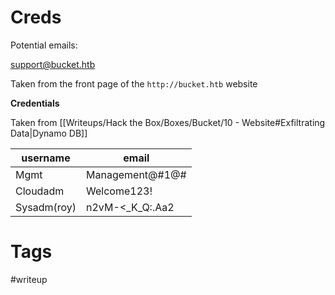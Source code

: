 # Creds
Potential emails:

support@bucket.htb

Taken from the front page of the `http://bucket.htb` website
  
**Credentials**

Taken from [[Writeups/Hack the Box/Boxes/Bucket/10 - Website#Exfiltrating Data|Dynamo DB]]

|username|email|
|--|--|
|Mgmt|Management@#1@#|
|Cloudadm|Welcome123!|
|Sysadm(roy)|n2vM-<\_K\_Q:.Aa2|

# Tags

#writeup